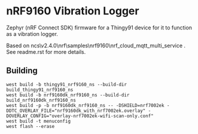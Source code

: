 # nRF9160 Vibration Logger

Zephyr (nRF Connect SDK) firmware for a Thingy91 device for it to function as a vibration logger.

Based on ncs\v2.4.0\nrf\samples\nrf9160\nrf_cloud_mqtt_multi_service . See readme.rst for more details.

## Building

```
west build -b thingy91_nrf9160_ns --build-dir build_thingy91_nrf9160_ns
west build -b nrf9160dk_nrf9160_ns --build-dir build_nrf9160dk_nrf9160_ns
west build -p -b nrf9160dk_nrf9160_ns -- -DSHIELD=nrf7002ek -DDTC_OVERLAY_FILE="nrf9160dk_with_nrf7002ek.overlay" -DOVERLAY_CONFIG="overlay-nrf7002ek-wifi-scan-only.conf"
west build -t menuconfig
west flash --erase
```
